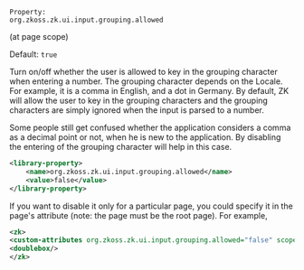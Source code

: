   
`Property:`  
`org.zkoss.zk.ui.input.grouping.allowed`

(at page scope)

Default:  `true`

Turn on/off whether the user is allowed to key in the grouping character
when entering a number. The grouping character depends on the Locale.
For example, it is a comma in English, and a dot in Germany. By default,
ZK will allow the user to key in the grouping characters and the
grouping characters are simply ignored when the input is parsed to a
number.

Some people still get confused whether the application considers a comma
as a decimal point or not, when he is new to the application. By
disabling the entering of the grouping character will help in this case.

```xml
<library-property>
    <name>org.zkoss.zk.ui.input.grouping.allowed</name>
    <value>false</value>
</library-property>
```

If you want to disable it only for a particular page, you could specify
it in the page's attribute (note: the page must be the root page). For
example,

```xml
<zk>
<custom-attributes org.zkoss.zk.ui.input.grouping.allowed="false" scope="page"/>
<doublebox/>
</zk>
```

